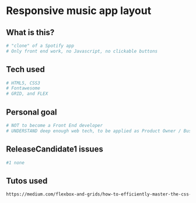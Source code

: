 # Responsive music app layout

## What is this?
```sh
# "clone" of a Spotify app
# Only front end work, no Javascript, no clickable buttons
```
## Tech used
```sh
# HTML5, CSS3
# Fontawesome
# GRID, and FLEX
```
## Personal goal
```sh
# NOT to become a Front End developer
# UNDERSTAND deep enough web tech, to be applied as Product Owner / Business Designer for various industry vertical eg IoT , SaaS, StartUp Studios, Web Agencies
```

## ReleaseCandidate1 issues
```sh
#1 none   
```

## Tutos used
```sh
https://medium.com/flexbox-and-grids/how-to-efficiently-master-the-css-grid-in-a-jiffy-585d0c213577
```
